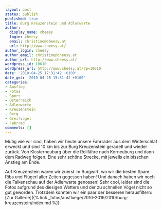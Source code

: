 ```yaml
---
layout: post
status: publish
published: true
title: Burg Kreuzenstein und Adlerwarte
author:
  display_name: cheesy
  login: cheesy
  email: christine@cheesy.at
  url: http://www.cheesy.at/
author_login: cheesy
author_email: christine@cheesy.at
author_url: http://www.cheesy.at/
wordpress_id: 10610
wordpress_url: http://www.cheesy.at/?p=10610
date: '2010-04-25 17:31:42 +0100'
date_gmt: '2010-04-25 15:31:42 +0100'
categories:
- Ausflug
- Fotos
- Sport
- Österreich
- Adlerwarte
- Kreuzenstein
- Berg
- Greifvögel
- Fahrrad
comments: []
---
```

<!--:de-->Mutig wie wir sind, haben wir heute unsere Fahrräder aus dem Winterschlaf erweckt und sind 10 km bis zur Burg Kreuzenstein geradelt und wieder zurück. Von Klosterneuburg über die Rollfähre nach Korneuburg und dann dem Radweg folgen. Eine sehr schöne Strecke, mit jeweils ein bisschen Anstieg am Ende.
Auf Kreuzenstein waren wir zuerst im Burgwirt, wo wir die besten Spare Ribs und Flügerl aller Zeiten gegessen haben! Und danach haben wir noch die Falkenschau auf der Adlerwarte genossen! Sehr cool, leider sind die Fotos aufgrund des diesigen Wetters und der zu schnellen Vögel nicht so gut geworden. Trotzdem konnten wir ein paar der besseren herausfiltern:
[Zur Gallerie]({% link _fotos/ausfluege/2010-2019/2010/burg-kreuzenstein/index.md %})
